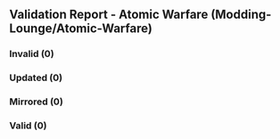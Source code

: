 ## Validation Report - Atomic Warfare (Modding-Lounge/Atomic-Warfare)


### Invalid (0)
### Updated (0)
### Mirrored (0)
### Valid (0)
